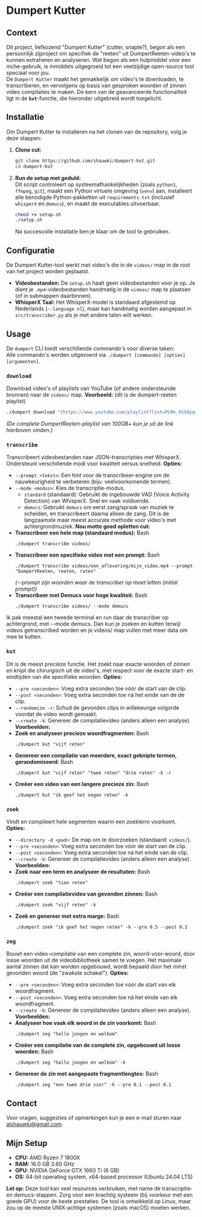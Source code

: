 # Dumpert Kutter

## Context
Dit project, liefkozend "Dumpert Kutter" (cutter, snapte?), begon als een persoonlijk zijproject om specifiek de "reeten" uit DumpertReeten-video's te kunnen extraheren en analyseren. Wat begon als een hulpmiddel voor een niche-gebruik, is inmiddels uitgegroeid tot een veelzijdige open-source tool speciaal voor jou.<br/>
De `Dumpert Kutter` maakt het gemakkelijk om video's te downloaden, te transcriberen, en vervolgens op basis van gesproken woorden of zinnen video compilaties te maken. De kern van de geavanceerde functionaliteit ligt in de **`kut`**-functie, die hieronder uitgebreid wordt toegelicht.

## Installatie

Om Dumpert Kutter te installeren na het clonen van de repository, volg je deze stappen:<br/>
1.  **Clone cut:**
    ```bash
    git clone https://github.com/shauwki/dumpert-kut.git
    cd dumpert-kut
    ```

2.  **Run de setup met geduld:**<br/>
    Dit script controleert op systeemafhankelijkheden (zoals `python3`, `ffmpeg`, `git`), maakt een Python virtuele omgeving (`venv`) aan, installeert alle benodigde Python-pakketten uit `requirements.txt` (inclusief `whisperX` en `demucs`), en maakt de executables uitvoerbaar.
    ```bash
    chmod +x setup.sh
    ./setup.sh
    ```
    Na succesvolle installatie ben je klaar om de tool te gebruiken.

## Configuratie
De Dumpert Kutter-tool werkt met video's die in de `videos/` map in de root van het project worden geplaatst.<br/>
* **Videobestanden:** De `setup.sh` haalt geen videobestanden voor je op. Je dient je `.mp4`-videobestanden handmatig in de `videos/` map te plaatsen (of in submappen daarbinnen).
* **WhisperX Taal:** Het WhisperX-model is standaard afgestemd op Nederlands (`--language nl`), maar kan handmatig worden aangepast in `src/transcriber.py` als je met andere talen wilt werken.

## Usage
De `dumpert` CLI biedt verschillende commando's voor diverse taken:<br/>
Alle commando's worden uitgevoerd via `./dumpert [commando] [opties] [argumenten]`.

### `download`
Download video's of playlists van YouTube (of andere ondersteunde bronnen) naar de `videos/` map.
**Voorbeeld:** (dit is de dumpert-reeten playlist)
```bash
./dumpert download "[https://www.youtube.com/playlist?list=PLMe_6SSHyqcYh032ZieiNHW8bwusy7FPJ](https://www.youtube.com/playlist?list=PLMe_6SSHyqcYh032ZieiNHW8bwusy7FPJ)"
```
_(De complete DumpertReeten-playlist van 100GB+ kun je uit de link hierboven vinden.)_

### `transcribe`
Transcribeert videobestanden naar JSON-transcripties met WhisperX. Ondersteunt verschillende modi voor kwaliteit versus snelheid.
**Opties:**
- `--prompt <tekst>`: Een hint voor de transcribeer-engine om de nauwkeurigheid te verbeteren (bijv. veelvoorkomende termen).
- `--mode <modus>`: Kies de transcriptie-modus.
    - `standard` (standaard): Gebruikt de ingebouwde VAD (Voice Activity Detection) van WhisperX. Snel en vaak voldoende.
    - `demucs`: Gebruikt `demucs` om eerst zang/spraak van muziek te scheiden, en transcribeert daarna alleen de zang. Dit is de langzaamste maar meest accurate methode voor video's met achtergrondmuziek.
**Nou motte goed opletten cut:**
- **Transcribeer een hele map (standaard modus):**
    Bash
    ```
    ./dumpert transcribe videos/
    ```
- **Transcribeer een specifieke video met een prompt:**
    Bash
    ```
    ./dumpert transcribe videos/een_aflevering/mijn_video.mp4 --prompt "DumpertReeten, reeten, raten"
    ```
    _(--prompt zijn woorden waar de transcriber op moet letten (initial prompt))_
- **Transcribeer met Demucs voor hoge kwaliteit:**
    Bash
    ```
    ./dumpert transcribe videos/ --mode demucs
    ```
Ik pak meestal een tweede terminal en run daar de transcriber op achtergrond, met --mode demucs. Dan kun je zoeken en kutten terwijl videos getranscribed worden en je videos/ map vullen met meer data om mee te kutten.

### `kut`
Dit is de meest precieze functie. Het zoekt naar exacte woorden of zinnen en knipt die chirurgisch uit de video's, met respect voor de exacte start- en eindtijden van die specifieke woorden.
**Opties:**
- `--pre <seconden>`: Voeg extra seconden toe vóór de start van de clip.
- `--post <seconden>`: Voeg extra seconden toe ná het einde van de de clip.
- `--randomize -r`: Schud de gevonden clips in willekeurige volgorde voordat de video wordt gemaakt.
- `--create -k`: Genereer de compilatievideo (anders alleen een analyse).
**Voorbeelden:**
- **Zoek en analyseer precieze woordfragmenten:**
    Bash    
    ```
    ./dumpert kut "vijf reten"
    ```
- **Genereer een compilatie van meerdere, exact geknipte termen, gerandomiseerd:**
    Bash
    ```
    ./dumpert kut "vijf reten" "twee reten" "drie raten" -k -r
    ```
- **Creëer een video van een langere precieze zin:**
    Bash
    ```
    ./dumpert kut "ik geef het negen reten" -k
    ```

### `zoek`
Vindt en compileert hele segmenten waarin een zoekterm voorkomt.
**Opties:**
- `--directory -d <pad>`: De map om te doorzoeken (standaard: `videos/`).
- `--pre <seconden>`: Voeg extra seconden toe vóór de start van de clip.
- `--post <seconden>`: Voeg extra seconden toe ná het einde van de clip.
- `--create -k`: Genereer de compilatievideo (anders alleen een analyse).
**Voorbeelden:**
- **Zoek naar een term en analyseer de resultaten:**
    Bash
    ```
    ./dumpert zoek "tien reten"
    ```
- **Creëer een compilatievideo van gevonden zinnen:**
    Bash
    ```
    ./dumpert zoek "vijf reten" -k
    ```
- **Zoek en genereer met extra marge:**
    Bash
    ```
    ./dumpert zoek "ik geef het negen reten" -k --pre 0.5 --post 0.2
    ```

### `zeg`
Bouwt een video-compilatie van een complete zin, woord-voor-woord, door losse woorden uit de videobibliotheek samen te voegen. Het maximale aantal zinnen dat kan worden opgebouwd, wordt bepaald door het minst gevonden woord (de "zwakste schakel").
**Opties:**
- `--pre <seconden>`: Voeg extra seconden toe vóór de start van elk woordfragment.
- `--post <seconden>`: Voeg extra seconden toe ná het einde van elk woordfragment.
- `--create -k`: Genereer de compilatievideo (anders alleen een analyse). 
**Voorbeelden:**
- **Analyseer hoe vaak elk woord in de zin voorkomt:**
    Bash
    ```
    ./dumpert zeg "hallo jongen en welkom"
    ```
- **Creëer een compilatie van de complete zin, opgebouwd uit losse woorden:**
    Bash
    ```
    ./dumpert zeg "hallo jongen en welkom" -k
    ```
- **Genereer de zin met aangepaste fragmentlengtes:**
    Bash
    ```
    ./dumpert zeg "een twee drie vier" -k --pre 0.1 --post 0.1
    ```

## Contact
Voor vragen, suggesties of opmerkingen kun je een e-mail sturen naar alshauwki@gmail.com.
## Mijn Setup
- **CPU:** AMD Ryzen 7 1800X
- **RAM:** 16.0 GB 3.60 GHz
- **GPU:** NVIDIA GeForce GTX 1660 Ti (6 GB)
- **OS:** 64-bit operating system, x64-based processor (Ubuntu 24.04 LTS)
    
**Let op:** Deze tool kan veel resources verbruiken, met name de transcriptie- en demucs-stappen. Zorg voor een krachtig systeem (bij voorkeur met een goede GPU) voor de beste prestaties. De tool is ontwikkeld op Linux, maar zou op de meeste UNIX-achtige systemen (zoals macOS) moeten werken.
